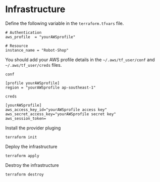 # Infrastructure

Define the following variable in the `terraform.tfvars` file.
```
# Authentication
aws_profile  = "yourAWSprofile"

# Resource
instance_name = "Robot-Shop"
```
You should add your AWS profile details in the `~/.aws/tf_user/conf` 
and `~/.aws/tf_user/creds` files.

`conf`
```
[profile yourAWSprofile]
region = "yourAWSprofile ap-southeast-1"
```

`creds`
```
[yourAWSprofile]
aws_access_key_id="yourAWSprofile access key"
aws_secret_access_key="yourAWSprofile secret key"
aws_session_token=
```

Install the provider pluging
```
terraform init
```

Deploy the infrastructure
```
terraform apply
```

Destroy the infrastructure
```
terraform destroy
```
